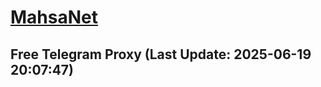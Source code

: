 
# [MahsaNet](https://t.me/mahsa_net)
## Free Telegram Proxy (Last Update: 2025-06-19 20:07:47)

    